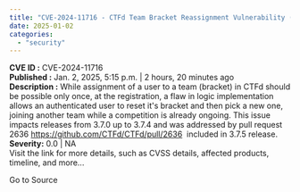 ```yaml
---
title: "CVE-2024-11716 - CTFd Team Bracket Reassignment Vulnerability ( Privilege Escalation )"
date: 2025-01-02
categories: 
  - "security"
---
```


**CVE ID :** CVE-2024-11716  
**Published :** Jan. 2, 2025, 5:15 p.m. | 2 hours, 20 minutes ago  
**Description :** While assignment of a user to a team (bracket) in CTFd should be possible only once, at the registration, a flaw in logic implementation allows an authenticated user to reset it's bracket and then pick a new one, joining another team while a competition is already ongoing. This issue impacts releases from 3.7.0 up to 3.7.4 and was addressed by pull request 2636 https://github.com/CTFd/CTFd/pull/2636  included in 3.7.5 release.  
**Severity:** 0.0 | NA  
Visit the link for more details, such as CVSS details, affected products, timeline, and more...

Go to Source
